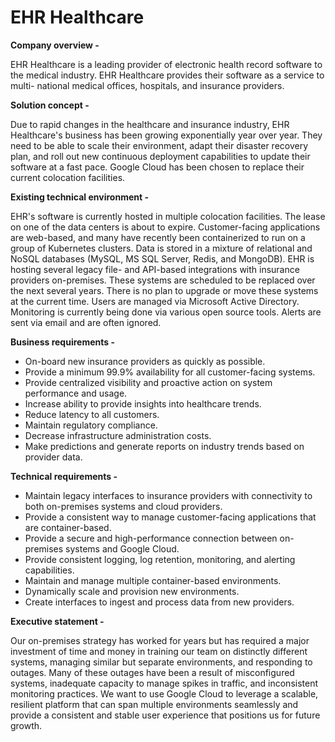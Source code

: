 # EHR Healthcare

**Company overview -**

EHR Healthcare is a leading provider of electronic health record software to the medical industry. EHR Healthcare provides their software as a service to multi- national medical offices, hospitals, and insurance providers.

**Solution concept -**

Due to rapid changes in the healthcare and insurance industry, EHR Healthcare's business has been growing exponentially year over year. They need to be able to scale their environment, adapt their disaster recovery plan, and roll out new continuous deployment capabilities to update their software at a fast pace. Google
Cloud has been chosen to replace their current colocation facilities.

**Existing technical environment -**

EHR's software is currently hosted in multiple colocation facilities. The lease on one of the data centers is about to expire.
Customer-facing applications are web-based, and many have recently been containerized to run on a group of Kubernetes clusters. Data is stored in a mixture of relational and NoSQL databases (MySQL, MS SQL Server, Redis, and MongoDB).
EHR is hosting several legacy file- and API-based integrations with insurance providers on-premises. These systems are scheduled to be replaced over the next several years. There is no plan to upgrade or move these systems at the current time.
Users are managed via Microsoft Active Directory. Monitoring is currently being done via various open source tools. Alerts are sent via email and are often ignored.

**Business requirements -**

- On-board new insurance providers as quickly as possible.
- Provide a minimum 99.9% availability for all customer-facing systems.
- Provide centralized visibility and proactive action on system performance and usage.
- Increase ability to provide insights into healthcare trends.
- Reduce latency to all customers.
- Maintain regulatory compliance.
- Decrease infrastructure administration costs.
- Make predictions and generate reports on industry trends based on provider data.

**Technical requirements -**

- Maintain legacy interfaces to insurance providers with connectivity to both on-premises systems and cloud providers.
- Provide a consistent way to manage customer-facing applications that are container-based.
- Provide a secure and high-performance connection between on-premises systems and Google Cloud.
- Provide consistent logging, log retention, monitoring, and alerting capabilities.
- Maintain and manage multiple container-based environments.
- Dynamically scale and provision new environments.
- Create interfaces to ingest and process data from new providers.

**Executive statement -**

Our on-premises strategy has worked for years but has required a major investment of time and money in training our team on distinctly different systems, managing similar but separate environments, and responding to outages. Many of these outages have been a result of misconfigured systems, inadequate capacity to manage spikes in traffic, and inconsistent monitoring practices. We want to use Google Cloud to leverage a scalable, resilient platform that can span multiple environments seamlessly and provide a consistent and stable user experience that positions us for future growth.
